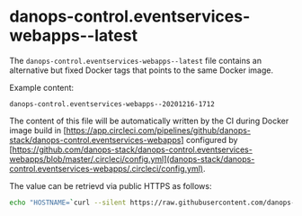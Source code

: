 
# danops-control.eventservices-webapps--latest

The `danops-control.eventservices-webapps--latest` file contains an alternative but fixed Docker tags that points to the same Docker image.

Example content:
```
danops-control.eventservices-webapps--20201216-1712
```

The content of this file will be automatically written by the CI during Docker image build in [https://app.circleci.com/pipelines/github/danops-stack/danops-control.eventservices-webapps] configured by [https://github.com/danops-stack/danops-control.eventservices-webapps/blob/master/.circleci/config.yml](danops-stack/danops-control.eventservices-webapps/.circleci/config.yml).


The value can be retrievd via public HTTPS as follows:

```bash
echo "HOSTNAME=`curl --silent https://raw.githubusercontent.com/danops-stack/danops-metadata/main/danops-control.eventservices/hostname-default`"
```


